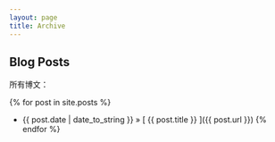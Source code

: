 ```yaml
---
layout: page
title: Archive
---
```


## Blog Posts

所有博文：

{% for post in site.posts %}
 * {{ post.date | date_to_string }} &raquo; [ {{ post.title }} ]({{ post.url }})
{% endfor %}
